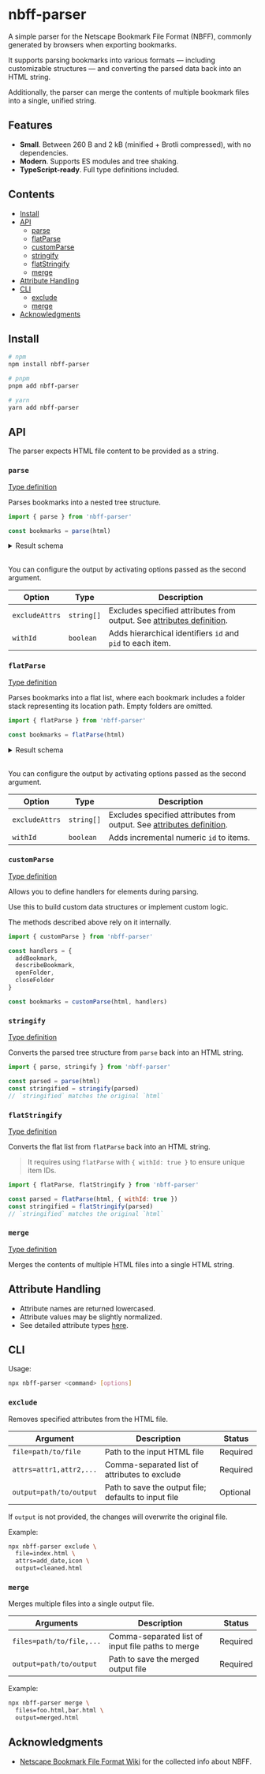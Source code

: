 # nbff-parser

A simple parser for the Netscape Bookmark File Format (NBFF), commonly generated by browsers when exporting bookmarks.

It supports parsing bookmarks into various formats — including customizable structures — and converting the parsed data back into an HTML string.

Additionally, the parser can merge the contents of multiple bookmark files into a single, unified string.

## Features

- **Small**. Between 260 B and 2 kB (minified + Brotli compressed), with no dependencies.
- **Modern**. Supports ES modules and tree shaking.
- **TypeScript-ready**. Full type definitions included.

## Contents

- [Install](#install)
- [API](#api)
  - [parse](#parse)
  - [flatParse](#flatParse)
  - [customParse](#customParse)
  - [stringify](#stringify)
  - [flatStringify](#flatStringify)
  - [merge](#merge)
- [Attribute Handling](#attribute-handling)
- [CLI](#cli)
  - [exclude](#exclude)
  - [merge](#merge)
- [Acknowledgments](#acknowledgments)

## Install

```sh
# npm
npm install nbff-parser

# pnpm
pnpm add nbff-parser

# yarn
yarn add nbff-parser
```

## API

The parser expects HTML file content to be provided as a string.

### `parse`

[Type definition](./types/parse/parse.d.ts)

Parses bookmarks into a nested tree structure.

```js
import { parse } from 'nbff-parser'

const bookmarks = parse(html)
```

<details>
<summary>Result schema</summary>

```json
{
  "title": "Folder",
  "items": [
    {
      "title": "Bookmark"
    },
    {
      "title": "Nested Folder",
      "items": [
        {
          "title": "Another Bookmark"
        }
      ]
    }
  ]
}
```

</details>

<br/>

You can configure the output by activating options passed as the second argument.

| Option         | Type       | Description                                                                                 |
| -------------- | ---------- | ------------------------------------------------------------------------------------------- |
| `excludeAttrs` | `string[]` | Excludes specified attributes from output. See [attributes definition](./types/attrs.d.ts). |
| `withId`       | `boolean`  | Adds hierarchical identifiers `id` and `pid` to each item.                                  |

### `flatParse`

[Type definition](./types/parse/flat-parse.d.ts)

Parses bookmarks into a flat list, where each bookmark includes a folder stack representing its location path. Empty folders are omitted.

```js
import { flatParse } from 'nbff-parser'

const bookmarks = flatParse(html)
```

<details>
<summary>Result schema</summary>

```json
[
  {
    "title": "Bookmark",
    "folder": [
      {
        "title": "Folder"
      }
    ]
  },
  {
    "title": "Another Bookmark",
    "folder": [
      {
        "title": "Folder"
      },
      {
        "title": "Nested Folder"
      }
    ]
  }
]
```

</details>

<br/>

You can configure the output by activating options passed as the second argument.

| Option         | Type       | Description                                                                                 |
| -------------- | ---------- | ------------------------------------------------------------------------------------------- |
| `excludeAttrs` | `string[]` | Excludes specified attributes from output. See [attributes definition](./types/attrs.d.ts). |
| `withId`       | `boolean`  | Adds incremental numeric `id` to items.                                                     |

### `customParse`

[Type definition](./types/parse/custom-parse.d.ts)

Allows you to define handlers for elements during parsing.

Use this to build custom data structures or implement custom logic.

The methods described above rely on it internally.

```js
import { customParse } from 'nbff-parser'

const handlers = {
  addBookmark,
  describeBookmark,
  openFolder,
  closeFolder
}

const bookmarks = customParse(html, handlers)
```

### `stringify`

[Type definition](./types/stringify/stringify.d.ts)

Converts the parsed tree structure from `parse` back into an HTML string.

```js
import { parse, stringify } from 'nbff-parser'

const parsed = parse(html)
const stringified = stringify(parsed)
// `stringified` matches the original `html`
```

### `flatStringify`

[Type definition](./types/stringify/flat-stringify.d.ts)

Converts the flat list from `flatParse` back into an HTML string.

> It requires using `flatParse` with `{ withId: true }` to ensure unique item IDs.

```js
import { flatParse, flatStringify } from 'nbff-parser'

const parsed = flatParse(html, { withId: true })
const stringified = flatStringify(parsed)
// `stringified` matches the original `html`
```

### `merge`

[Type definition](./types/merge/merge.d.ts)

Merges the contents of multiple HTML files into a single HTML string.

## Attribute Handling

- Attribute names are returned lowercased.
- Attribute values may be slightly normalized.
- See detailed attribute types [here](./types/attrs.d.ts).

## CLI

Usage:

```sh
npx nbff-parser <command> [options]
```

### `exclude`

Removes specified attributes from the HTML file.

| Argument                | Description                                          | Status   |
| ----------------------- | ---------------------------------------------------- | -------- |
| `file=path/to/file`     | Path to the input HTML file                          | Required |
| `attrs=attr1,attr2,...` | Comma-separated list of attributes to exclude        | Required |
| `output=path/to/output` | Path to save the output file; defaults to input file | Optional |

If `output` is not provided, the changes will overwrite the original file.

Example:

```sh
npx nbff-parser exclude \
  file=index.html \
  attrs=add_date,icon \
  output=cleaned.html
```

### `merge`

Merges multiple files into a single output file.

| Arguments                | Description                                       | Status   |
| ------------------------ | ------------------------------------------------- | -------- |
| `files=path/to/file,...` | Comma-separated list of input file paths to merge | Required |
| `output=path/to/output ` | Path to save the merged output file               | Required |

Example:

```sh
npx nbff-parser merge \
  files=foo.html,bar.html \
  output=merged.html
```

## Acknowledgments

- [Netscape Bookmark File Format Wiki](https://github.com/FlyingWolFox/Netscape-Bookmarks-File-Parser/wiki/Netscape-Bookmarks-File-Format) for the collected info about NBFF.
